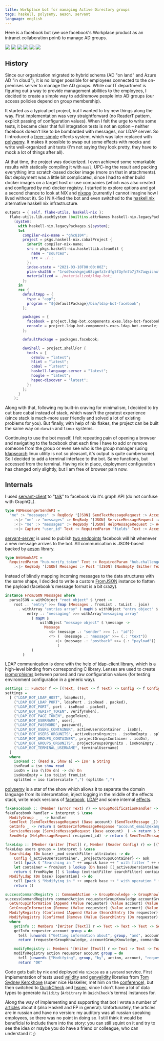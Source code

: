 ```yaml
---
title: Workplace bot for managing Active Directory groups
tags: haskell, polysemy, aeson, servant
language: english
---
```


Here is a facebook bot (we use facebook's Workplace product as an intranet collaboration point) to manage AD groups.

<!--more-->

<a href="/images/ldap-bot/1.png" class="fresco" data-fresco-group="thumbnail" data-fresco-options="ui: 'inside', thumbnails: false"><img src="/previews/ldap-bot/1.png"/></a>
<a href="/images/ldap-bot/2.png" class="fresco" data-fresco-group="thumbnail" data-fresco-options="ui: 'inside', thumbnails: false"><img src="/previews/ldap-bot/2.png"/></a>
<a href="/images/ldap-bot/3.png" class="fresco" data-fresco-group="thumbnail" data-fresco-options="ui: 'inside', thumbnails: false"><img src="/previews/ldap-bot/3.png"/></a>
<a href="/images/ldap-bot/4.png" class="fresco" data-fresco-group="thumbnail" data-fresco-options="ui: 'inside', thumbnails: false"><img src="/previews/ldap-bot/4.png"/></a>
<a href="/images/ldap-bot/5.jpg" class="fresco" data-fresco-group="thumbnail" data-fresco-options="ui: 'inside', thumbnails: false"><img src="/previews/ldap-bot/5.jpg"/></a>
<a href="/images/ldap-bot/6.jpg" class="fresco" data-fresco-group="thumbnail" data-fresco-options="ui: 'inside', thumbnails: false"><img src="/previews/ldap-bot/6.jpg"/></a>

## History

Since our organization migrated to hybrid schema (AD "on land" and Azure AD "in cloud"), it is no longer possible for employees connected to the on-premises server to manage the AD groups. While our IT department is figuring out a way to provide management abilities to the employees, I decided to create a simple way to add/remove people into AD groups (our access policies depend on group membership).

It started as a typical pet project, but I wanted to try new things along the way. First implementation was very straightforward (no ReaderT pattern, explicit passing of configuration values). When I felt the urge to write some tests, it became clear that full integration tests is not an option – neither facebook doesn't like to be bombarded with messages, nor LDAP server. So I introduced a [freer-simple](@gh(lexi-lambda):freer-simple) effects system, which was later replaced with [polysemy](@gh(polysemy-research):polysemy). It makes it possible to swap out some effects with mocks and write well-organized unit tests (I'm not saying they look pretty, they have to mock a lot of things after all).

At that time, the project was dockerized. I even achieved some remarkable results with statically compiling it with `musl`, UPC-ing the result and packing everything into scratch-based docker image (more on that in attachments). But deployment was a little bit complicated, since I had to either build docker images on a target host or use companies (which was also created and configured by me) docker registry. I started to explore options and got a second chance to look at NIX and [nixops](@gh(NixOS):nixops) (currently I cannot imagine how I lived without it). So I NIX-ified the bot and even switched to the [haskell.nix](@gh(input-output-hk):haskell.nix) alternative haskell nix infrastructure.

```nix
outputs = { self, flake-utils, haskell-nix }:
  flake-utils.lib.eachSystem (builtins.attrNames haskell-nix.legacyPackages)
    (system:
      with haskell-nix.legacyPackages.${system};
      let
        compiler-nix-name = "ghc8104";
        project = pkgs.haskell-nix.cabalProject {
          inherit compiler-nix-name;
          src = pkgs.haskell-nix.haskellLib.cleanGit {
            name = "sources";
            src = ./.;
          };
          index-state = "2021-03-10T00:00:00Z";
          plan-sha256 = "1rsd9xcvkgmjx68zgnfz3rdfg5f3yfn7b7j7k7aqyicnxfdjs21k";
          materialized = ./materialized/ldap-bot;
        };
      in
      rec {
        defaultApp = {
          type = "app";
          program = "${defaultPackage}/bin/ldap-bot-facebook";
        };

        packages = {
          facebook = project.ldap-bot.components.exes.ldap-bot-facebook;
          console = project.ldap-bot.components.exes.ldap-bot-console;
        };

        defaultPackage = packages.facebook;

        devShell = project.shellFor {
          tools = {
            ormolu = "latest";
            hlint = "latest";
            cabal = "latest";
            haskell-language-server = "latest";
            hoogle = "latest";
            hspec-discover = "latest";
          };
        };
      }
    );
```

Along with that, following my built-in craving for minimalism, I decided to try out bare cabal instead of stack, which wasn't the greatest experience (since stack is much-more user friendly and solved a lot of existing problems for you). But finally, with help of nix flakes, the project can be built the same way on `darwin` and `linux` systems.

Continuing to use the bot myself, I felt repeating pain of opening a browser and navigating to the facebook chat each time I have to add or remove someone from the group or even see who is the group manager (using [ldapsearch](https://linux.die.net/man/1/ldapsearch) linux utility is not so pleasant, it's output is quite cumbersome). So I decided to add a terminal interface to the bot. Same functions, but accessed from the terminal. Having nix in place, deployment configuration has changed only slightly, but I am free of browser pain now.

## Internals

I used [servant-client](@hackage) to "[talk](@gh(maksar):ldap-bot/blob/master/src/Client/API.hs#L40-L44)" to facebook via it's graph API (do not confuse with GraphQL).

```haskell
type FBMessengerSendAPI =
  "me" :> "messages" :> ReqBody '[JSON] SendTextMessageRequest :> AccessTokenParam :> Post '[JSON] SendTextMessageResponse
    :<|> "me" :> "messages" :> ReqBody '[JSON] ServiceMessageRequest :> AccessTokenParam :> Post '[JSON] SendTextMessageResponse
    :<|> "me" :> "messages" :> ReqBody '[JSON] HelpMessageRequest :> AccessTokenParam :> Post '[JSON] SendTextMessageResponse
    :<|> Capture "user_id" Text :> RequiredParam "fields" Text :> AccessTokenParam :> Get '[JSON] GetUserInfoMessageResponse
```

[servant-server](https://hackage.haskell.org/package/servant-server) is used to publish [two endpoints](@gh(maksar):ldap-bot/blob/master/src/Server/API.hs#L27-L29) facebook will hit whenever a new message arrives to the bot. All communication is JSON-based backed by [aeson](@hackage) library.

```haskell
type WebHookAPI =
  RequiredParam "hub.verify_token" Text :> RequiredParam "hub.challenge" Text :> Get '[PlainText] Text
    :<|> ReqBody '[JSON] Messages :> Post '[JSON] (NonEmpty (Either Text SendTextMessageResponse))
```

Instead of blindly mapping incoming messages to the data structures with the same shape, I decided to write a custom [FromJSON](@gh(maksar):ldap-bot/blob/master/src/Server/Model.hs#L32) instance to flatten the payload (facebook's message format is a bit crazy).

```haskell
instance FromJSON Messages where
  parseJSON = withObject "root object" $ \root ->
    root .: "entry" >>= fmap (Messages . fromList . toList . join)
      . withArray "entries array" ( mapM $ withObject "entry object" $ \entry ->
          entry .: "messaging" >>= withArray"messaging array"
            ( mapM $
                withObject "message object" $ \message ->
                  Message
                    <$> (message .: "sender" >>= (.: "id"))
                    <*> (  (message .: "message" >>= (.: "text"))
                       <|> (message .: "postback" >>= (.: "payload"))
                        )
            )
        )
```

LDAP communication is done with the help of [ldap-client](@hackage) library, which is a high-level binding from corresponding C library. Lenses are used to create [isomorphisms](@gh(maksar):ldap-bot/blob/master/src/Env.hs#L79) between parsed and raw configuration values (for testing environment configuration in a generic way).

```haskell
settings :: Functor f => [(Text, (Text -> f Text) -> Config -> f Config)]
settings =
  [ ("LDAP_BOT_LDAP_HOST", ldapHost),
    ("LDAP_BOT_LDAP_PORT", ldapPort . isoRead . packed),
    ("LDAP_BOT_PORT", port . isoRead . packed),
    ("LDAP_BOT_VERIFY_TOKEN", verifyToken),
    ("LDAP_BOT_PAGE_TOKEN", pageToken),
    ("LDAP_BOT_USERNAME", user),
    ("LDAP_BOT_PASSWORD", password),
    ("LDAP_BOT_USERS_CONTAINER", activeUsersContainer . isoDn),
    ("LDAP_BOT_USERS_ORGUNITS", activeUsersOrgunits . isoNonEmpty . splitted),
    ("LDAP_BOT_GROUPS_CONTAINER", projectGroupsContainer . isoDn),
    ("LDAP_BOT_GROUPS_ORGUNITS", projectGroupsOrgunits . isoNonEmpty . splitted),
    ("LDAP_BOT_TERMINAL_USERNAME", terminalUsername)
  ]
  where
    isoRead :: (Read a, Show a) => Iso' a String
    isoRead = iso show read
    isoDn = iso (\(Dn dn) -> dn) Dn
    isoNonEmpty = iso toList fromList
    splitted = iso (intercalate ",") (splitOn ",")
```

[polysemy](@hackage) is a star of the show which allows it to separate the domain language from its interpretation, inject logging in the middle of the effects stack, write mock versions of [facebook](@gh(maksar):ldap-bot/blob/master/test/Client/FacebookSpec.hs#L105), [LDAP](@gh(maksar):ldap-bot/blob/master/test/Server/LDAPSpec.hs#L68) and some internal [effects](@gh(maksar):ldap-bot/blob/master/test/Server/RegistrySpec.hs#L58).

```haskell
fakeFacebook :: (Member (Error Text) r) => GroupModificationHandler -> InterpreterFor FacebookEffect r
fakeFacebook handler = interpret $ \case
  ModifyGroup _ _ -> handler
  SendText (SendTextMessageRequest (Base account) (SendTextMessage _)) -> return $ SendTextMessageResponse account
  GetInfo _ -> return $ GetUserInfoMessageResponse "account_email@example.com"
  ServiceMessage (ServiceMessageRequest (Base account) _) -> return $ SendTextMessageResponse account
  SendHelp (HelpMessageRequest recipient_id) -> return $ SendTextMessageResponse recipient_id

fakeLdap :: (Member (Writer [Text]) r, Member (Reader Config) r) => [(Text, [SearchEntry])] -> [(Text, [SearchEntry])] -> Sem (LdapEffect : r) a -> Sem r a
fakeLdap users groups = interpret $ \case
  SearchLdap (Dn base) _mod searchFilter attributes -> do
    Config {_activeUsersContainer, _projectGroupsContainer} <- ask
    tell [pack $ "Searching in " ++ unpack base ++ " with filter " ++ showFilter searchFilter ++ " and attributes (" ++ unpack (showAttributes attributes) ++ ")"]
    let container = fromJust $ lookup (Dn base) [(_activeUsersContainer, users), (_projectGroupsContainer, groups)]
    return $ fromMaybe [] $ lookup (extractFilter searchFilter) container
  ModifyLdap (Dn base) [operation] -> do
    tell [pack $ "Modifying in " ++ unpack base ++ " with operation " ++ showOperation operation]
    return ()

successCommandRegistry :: CommandAction -> GroupKnowledge -> GroupKnowledge -> FakeInterpreter
successCommandRegistry commandAction requesterGroupKnowledge accountGroupKnowledge = \case
  GetGroupInformation (Append (Value requester) (Value account) (Value group)) -> getInfo requester account group
  GetGroupInformation (Remove (Value requester) (Value account) (Value group)) -> getInfo requester account group
  ModifyRegistry (Confirmed (Append (Value (SearchEntry (Dn requester) [])) (Value (SearchEntry (Dn account) [])) (Value (SearchEntry (Dn group) [])))) -> modifyRegistry "appending" requester account group
  ModifyRegistry (Confirmed (Remove (Value (SearchEntry (Dn requester) [])) (Value (SearchEntry (Dn account) [])) (Value (SearchEntry (Dn group) [])))) -> modifyRegistry "removing" requester account group
  where
    getInfo :: Members '[Writer [Text]] r => Text -> Text -> Text -> Sem r (GroupKnowledge, GroupKnowledge, EnrichedCommand)
    getInfo requester account group = do
      tell [unwords ["Getting information about", group, "and", account, "requested by", requester]]
      return (requesterGroupKnowledge, accountGroupKnowledge, commandAction (Value $ SearchEntry (Dn requester) []) (Value $ SearchEntry (Dn account) []) (Value $ SearchEntry (Dn group) []))

    modifyRegistry :: Members '[Writer [Text]] r => Text -> Text -> Text -> Text -> Sem r Text
    modifyRegistry action requester account group = do
      tell [unwords ["Modifying", group, "by", action, account, "requested by", requester]]
      return "OK"
```

Code gets built by nix and deployed via `nixops` as a `systemd` service. First implementation of tests used [validity](@hackage) and [genvalidity](@hackage) libraries from [Tom Sydney Kerckhove](https://cs-syd.eu) (super nice Haskeller, met him on the [conference](https://cs-syd.eu/posts/2020-02-27-talk-writing-a-text-editor-in-haskell-with-brick)), but then switched to [QuickCheck](@hackage) and [hspec](@hackage), since I don't have a lot of data types to generate `Validity` (`Arbitrary` in `QuichCheck`'s terms) instances for.

Along the way of implementing and supporting that bot I wrote a number of [articles](/posts/code/2020-02-27-aeson-parsing.html) about it (also Haskell and FP in general). Unfortunately, the articles are in russian and have no version: my auditory was all russian speaking employees, so there was no point in doing so. I still think it would be beneficial to include them into the story: you can still squint on it and try to see the idea or maybe you do have a friend or colleague, who can understand it ;)